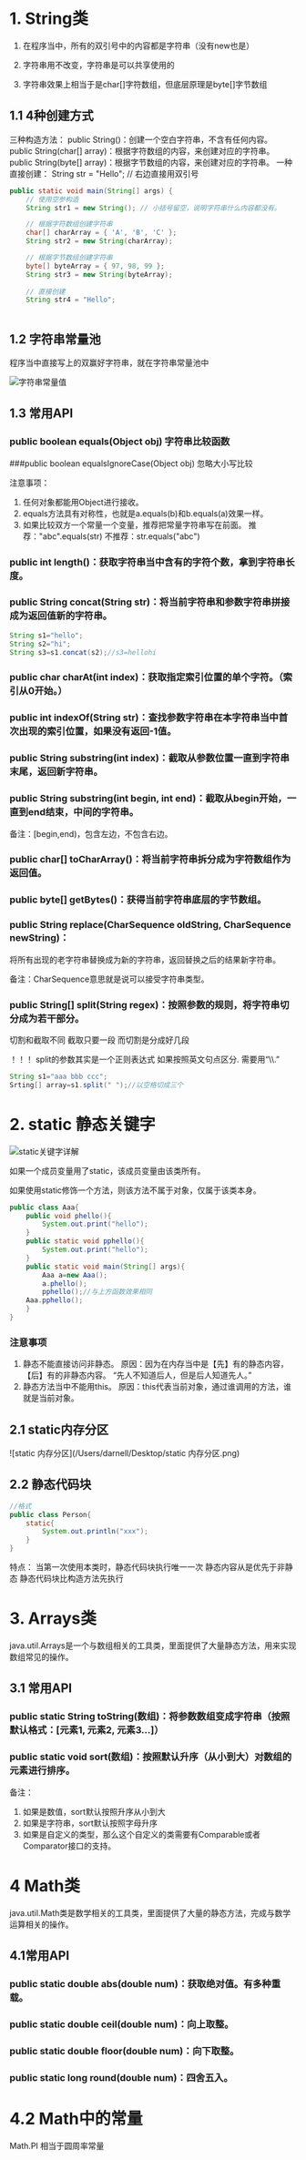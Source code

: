 # 1. String类

1. 在程序当中，所有的双引号中的内容都是字符串（没有new也是）

2. 字符串用不改变，字符串是可以共享使用的

3. 字符串效果上相当于是char[]字符数组，但底层原理是byte[]字节数组

## 1.1 4种创建方式

三种构造方法：
public String()：创建一个空白字符串，不含有任何内容。
public String(char[] array)：根据字符数组的内容，来创建对应的字符串。
public String(byte[] array)：根据字节数组的内容，来创建对应的字符串。
一种直接创建：
String str = "Hello"; // 右边直接用双引号

```java
public static void main(String[] args) {
    // 使用空参构造
    String str1 = new String(); // 小括号留空，说明字符串什么内容都没有。

    // 根据字符数组创建字符串
    char[] charArray = { 'A', 'B', 'C' };
    String str2 = new String(charArray);

    // 根据字节数组创建字符串
    byte[] byteArray = { 97, 98, 99 };
    String str3 = new String(byteArray);
  
    // 直接创建
    String str4 = "Hello";
   
```

## 1.2 字符串常量池

程序当中直接写上的双赢好字符串，就在字符串常量池中

![字符串常量值](/Users/darnell/Desktop/字符串常量值.png)

## 1.3 常用API

### public boolean equals(Object obj) 字符串比较函数

###public boolean equalsIgnoreCase(Object obj) 忽略大小写比较

注意事项：

1. 任何对象都能用Object进行接收。
2. equals方法具有对称性，也就是a.equals(b)和b.equals(a)效果一样。
3. 如果比较双方一个常量一个变量，推荐把常量字符串写在前面。
   推荐："abc".equals(str)    不推荐：str.equals("abc")

### public int length()：获取字符串当中含有的字符个数，拿到字符串长度。
### public String concat(String str)：将当前字符串和参数字符串拼接成为返回值新的字符串。

~~~java
String s1="hello";
String s2="hi";
String s3=s1.concat(s2);//s3=hellohi
~~~



### public char charAt(int index)：获取指定索引位置的单个字符。（索引从0开始。）
### public int indexOf(String str)：查找参数字符串在本字符串当中首次出现的索引位置，如果没有返回-1值。

### public String substring(int index)：截取从参数位置一直到字符串末尾，返回新字符串。
### public String substring(int begin, int end)：截取从begin开始，一直到end结束，中间的字符串。
备注：[begin,end)，包含左边，不包含右边。

### public char[] toCharArray()：将当前字符串拆分成为字符数组作为返回值。
### public byte[] getBytes()：获得当前字符串底层的字节数组。
### public String replace(CharSequence oldString, CharSequence newString)：
将所有出现的老字符串替换成为新的字符串，返回替换之后的结果新字符串。

备注：CharSequence意思就是说可以接受字符串类型。

### public String[] split(String regex)：按照参数的规则，将字符串切分成为若干部分。

切割和截取不同 截取只要一段 而切割是分成好几段

！！！ split的参数其实是一个正则表达式 如果按照英文句点区分. 需要用“\\\\.”

~~~java
String s1="aaa bbb ccc";
Srting[] array=s1.split(" ");//以空格切成三个

~~~





# 2. static 静态关键字



![static关键字详解](/Users/darnell/Desktop/static关键字详解.png)

如果一个成员变量用了static，该成员变量由该类所有。

如果使用static修饰一个方法，则该方法不属于对象，仅属于该类本身。

~~~Java
public class Aaa{
	public void phello(){
		System.out.print("hello");
	}
	public static void pphello(){
		System.out.print("hello");
	}
	public static void main(String[] args){
		Aaa a=new Aaa();
		a.phello();
		pphello();//与上方函数效果相同
    Aaa.pphello();
	}
}
~~~

### 注意事项

1. 静态不能直接访问非静态。
   原因：因为在内存当中是【先】有的静态内容，【后】有的非静态内容。
   “先人不知道后人，但是后人知道先人。”
2. 静态方法当中不能用this。
原因：this代表当前对象，通过谁调用的方法，谁就是当前对象。

## 2.1 static内存分区

![static 内存分区](/Users/darnell/Desktop/static 内存分区.png)

## 2.2 静态代码块

~~~java
//格式
public class Person{
	static{
		System.out.println("xxx");
	}
}
~~~

特点： 当第一次使用本类时，静态代码块执行唯一一次
静态内容从是优先于非静态
静态代码块比构造方法先执行

# 3. Arrays类

java.util.Arrays是一个与数组相关的工具类，里面提供了大量静态方法，用来实现数组常见的操作。

## 3.1 常用API

### public static String toString(数组)：将参数数组变成字符串（按照默认格式：[元素1, 元素2, 元素3...]）
### public static void sort(数组)：按照默认升序（从小到大）对数组的元素进行排序。

备注：
1. 如果是数值，sort默认按照升序从小到大
2. 如果是字符串，sort默认按照字母升序
3. 如果是自定义的类型，那么这个自定义的类需要有Comparable或者Comparator接口的支持。

# 4 Math类

java.util.Math类是数学相关的工具类，里面提供了大量的静态方法，完成与数学运算相关的操作。

## 4.1常用API

### public static double abs(double num)：获取绝对值。有多种重载。
### public static double ceil(double num)：向上取整。
### public static double floor(double num)：向下取整。
### public static long round(double num)：四舍五入。

# 4.2 Math中的常量

Math.PI 相当于圆周率常量